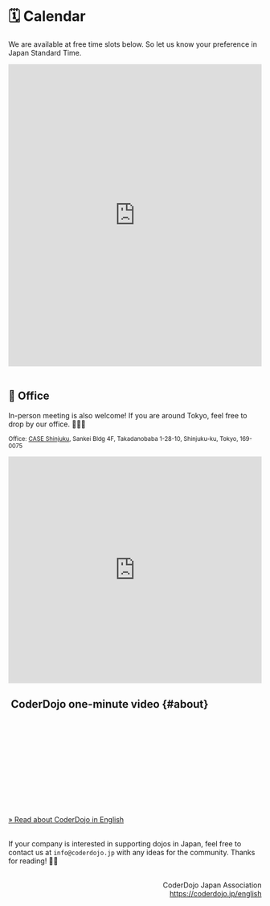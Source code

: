 # 🗓 Calendar

We are available at free time slots below. So let us know your preference in Japan Standard Time.

<div class="gc_wrapper">
  <div class="responsive-iframe-container small-container">
    <iframe src="https://calendar.google.com/calendar/b/2/embed?showTitle=0&showTabs=0&showPrint=0&showDate=1&wkst=2&color=%23182C57&bgcolor=%23F2F2F2&ctz=Asia%2FTokyo&src=yohei%40coderdojo.jp&src=yasslab.jp_ac8rsip6rn0a77egdea47tc6t8%40group.calendar.google.com&hl=en&src=en.japanese%23holiday%40group.v.calendar.google.com" style="border-width:0" width="100%" height="600" frameborder="0" scrolling="no"></iframe>      
  </div>
</div>

<br>


## 🏢 Office

In-person meeting is also welcome! If you are around Tokyo, feel free to drop by our office. 🏢🏃💨

<small>Office: [CASE Shinjuku](http://case-shinjuku.com/english/), Sankei Bldg 4F, Takadanobaba 1-28-10, Shinjuku-ku, Tokyo, 169-0075</small>

<iframe src="https://www.google.com/maps/embed?pb=!1m18!1m12!1m3!1d3239.5740715995967!2d139.70255071526714!3d35.7120976358859!2m3!1f0!2f0!3f0!3m2!1i1024!2i768!4f13.1!3m3!1m2!1s0x60188d54776dce6b%3A0xc46b1d392ca25f9!2sCoderDojo%20Japan!5e0!3m2!1sja!2sjp!4v1603170377148!5m2!1sja!2sjp&hl=en&lr=lang_en&" width="100%" height="450" frameborder="0" style="border:0;" allowfullscreen="" aria-hidden="false" tabindex="0" loading="lazy"></iframe>

<br>

## [<i class="fa-solid fa-yin-yang"></i>️](#about) CoderDojo one-minute video {#about}

<div class="home-point-video">
  <iframe class='lazyload' frameborder="0"
   allow="accelerometer; clipboard-write; encrypted-media; gyroscope; picture-in-picture; web-share"
   data-src="https://www.youtube.com/embed/GjdRWcdw-N4?list=PL94GDfaSQTmKzw7RLjbmUgl8VyfBR9E8e&cc_load_policy=1&cc_lang_pref=en&rel=0" allowfullscreen></iframe>
</div>

<div class="btn-cover" style="margin-top: 40px;">
  <a class="btn-blue" href="/english">
    &raquo; Read about CoderDojo in English
  </a>
</div>

<br>

If your company is interested in supporting dojos in Japan, feel free to contact us at `info@coderdojo.jp` with any ideas for the community. Thanks for reading! 🙏✨

<br>


<div align="right">
CoderDojo Japan Association<br>
<a href='/english'>https://coderdojo.jp/english</a>
</div>
